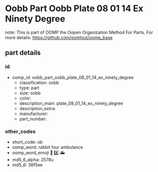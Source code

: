 # Oobb Part Oobb Plate 08 01 14 Ex Ninety Degree  

note: This is part of OOMP the Oopen Organization Method For Parts. For more details: https://github.com/oomlout/oomp_base

##  part details





### id
* oomp_id: oobb_part_oobb_plate_08_01_14_ex_ninety_degree
  * classification: oobb
  * type: part
  * size: oobb
  * color: 
  * description_main: plate_08_01_14_ex_ninety_degree
  * description_extra: 
  * manufacturer: 
  * part_number: 

### other_codes
* short_code: ob
* oomp_word: rabbit four ambulance
* oomp_word_emoji :rabbit: :four: :ambulance:
* md5_6_alpha: 2578u
* md5_6: 36f5ee